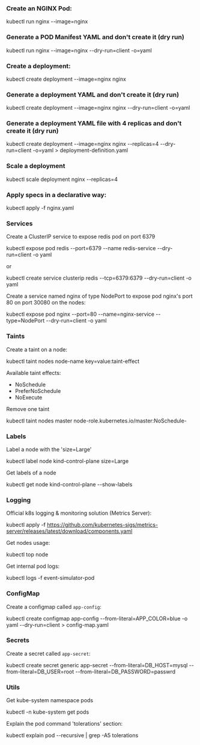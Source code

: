 ### Create an NGINX Pod:

kubectl run nginx --image=nginx

### Generate a POD Manifest YAML and don't create it (dry run)

kubectl run nginx --image=nginx --dry-run=client -o=yaml

### Create a deployment:

kubectl create deployment --image=nginx nginx

### Generate a deployment YAML and don't create it (dry run)

kubectl create deployment --image=nginx nginx --dry-run=client -o=yaml

### Generate a deployment YAML file with 4 replicas and don't create it (dry run)

kubectl create deployment --image=nginx nginx --replicas=4 --dry-run=client -o=yaml > deployment-definition.yaml

### Scale a deployment

kubectl scale deployment nginx --replicas=4

### Apply specs in a declarative way:

kubectl apply -f nginx.yaml

### Services

Create a ClusterIP service to expose redis pod on port 6379

kubectl expose pod redis --port=6379 --name redis-service --dry-run=client -o yaml

or

kubectl create service clusterip redis --tcp=6379:6379 --dry-run=client -o yaml

Create a service named nginx of type NodePort to expose pod nginx's port 80 on port 30080 on the nodes:

kubectl expose pod nginx --port=80 --name=nginx-service --type=NodePort --dry-run=client -o yaml

### Taints

Create a taint on a node:

kubectl taint nodes node-name key=value:taint-effect

Available taint effects:

- NoSchedule
- PreferNoSchedule
- NoExecute

Remove one taint

kubectl taint nodes master node-role.kubernetes.io/master:NoSchedule-

### Labels

Label a node with the 'size=Large'

kubectl label node kind-control-plane size=Large

Get labels of a node

kubectl get node kind-control-plane --show-labels

### Logging

Official k8s logging & monitoring solution (Metrics Server):

kubectl apply -f https://github.com/kubernetes-sigs/metrics-server/releases/latest/download/components.yaml

Get nodes usage:

kubectl top node

Get internal pod logs:

kubectl logs -f event-simulator-pod

### ConfigMap

Create a configmap called `app-config`:

kubectl create configmap app-config --from-literal=APP_COLOR=blue -o yaml --dry-run=client > config-map.yaml

### Secrets

Create a secret called `app-secret`:

kubectl create secret generic app-secret --from-literal=DB_HOST=mysql --from-literal=DB_USER=root --from-literal=DB_PASSWORD=passwrd

### Utils

Get kube-system namespace pods

kubectl -n kube-system get pods

Explain the pod command 'tolerations' section:

kubectl explain pod --recursive | grep -A5 tolerations
